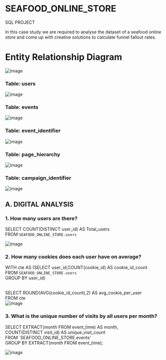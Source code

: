 # SEAFOOD_ONLINE_STORE
SQL PROJECT 

In this case study we are required to analyse the dataset of a seafood online store and come up with creative solutions to calculate funnel fallout rates. 
# Entity Relationship Diagram
![image](https://github.com/habyphilipose/SEAFOOD_ONLINE_STORE/assets/31076902/26d528e6-a199-4feb-833f-c2bf70631661)

### Table: users

![image](https://github.com/habyphilipose/SEAFOOD_ONLINE_STORE/assets/31076902/9a6d12df-cd11-4985-9c9b-ec892ec30a89)


### Table: events

![image](https://github.com/habyphilipose/SEAFOOD_ONLINE_STORE/assets/31076902/acbdc61f-4c2b-4789-9dc0-235e7cc6e164)


### Table: event_identifier

![image](https://github.com/habyphilipose/SEAFOOD_ONLINE_STORE/assets/31076902/2a502a91-0b49-45da-a901-646a7f4119ce)


### Table: page_hierarchy

![image](https://github.com/habyphilipose/SEAFOOD_ONLINE_STORE/assets/31076902/b819c492-b007-4cfe-865e-2993b208b3e4)


### Table: campaign_identifier

![image](https://github.com/habyphilipose/SEAFOOD_ONLINE_STORE/assets/31076902/25d6fad3-5817-46b9-ac71-27ead972c93f)

## A. DIGITAL ANALYSIS
### 1. How many users are there?
SELECT COUNT(DISTINCT user_id) AS Total_users <br>
FROM `SEAFOOD_ONLINE_STORE.users`

![image](https://github.com/habyphilipose/SEAFOOD_ONLINE_STORE/assets/31076902/4f7b7982-cd32-4cbb-ac43-265ca63f1afd)

### 2. How many cookies does each user have on average?

WITH cte AS (SELECT user_id,COUNT(cookie_id) AS cookie_id_count<br>
             FROM `SEAFOOD_ONLINE_STORE.users`<br>
             GROUP BY user_id)<br><br>

SELECT ROUND(AVG(cookie_id_count),2) AS avg_cookie_per_user<br>
FROM cte<br>
![image](https://github.com/habyphilipose/SEAFOOD_ONLINE_STORE/assets/31076902/0bcbeda6-870f-459c-926c-cce6efb31dc7)

### 3. What is the unique number of visits by all users per month?

SELECT EXTRACT(month FROM event_time) AS month, <br>
       COUNT(DISTINCT visit_id) AS unique_visit_count<br>
FROM `SEAFOOD_ONLINE_STORE.events'<br>
GROUP BY EXTRACT(month FROM event_time);<br>

![image](https://github.com/habyphilipose/SEAFOOD_ONLINE_STORE/assets/31076902/fdfe2a3c-4c1f-40d7-b522-8a454d0d8309)




